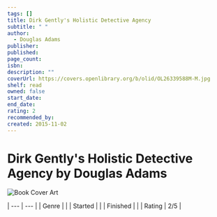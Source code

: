 ```yaml
---
tags: []
title: Dirk Gently's Holistic Detective Agency
subtitle: " "
author:
  - Douglas Adams
publisher: 
published: 
page_count: 
isbn: 
description: ""
coverUrl: https://covers.openlibrary.org/b/olid/OL26339588M-M.jpg
shelf: read
owned: false
start_date: 
end_date: 
rating: 2
recommended_by: 
created: 2015-11-02
---
```


# Dirk Gently's Holistic Detective Agency by Douglas Adams

![Book Cover Art](https://covers.openlibrary.org/b/olid/OL26339588M-M.jpg)


| --- | --- |
| Genre |  |
| Started |  |
| Finished |  |
| Rating | 2/5 |

